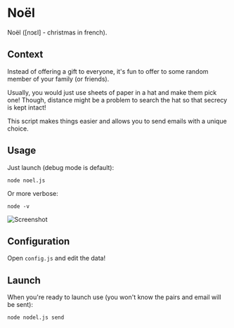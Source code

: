 Noël
====

Noël ([nɔɛl] - christmas in french).

## Context

Instead of offering a gift to everyone, it's fun to offer to some random member of your family (or friends).

Usually, you would just use sheets of paper in a hat and make them pick one! Though, distance might be a problem to search the hat so that secrecy is kept intact!

This script makes things easier and allows you to send emails with a unique choice.

## Usage

Just launch (debug mode is default):

```
node noel.js
```

Or more verbose:

```
node -v
```

![Screenshot](http://i.imgur.com/WgLR8Qp.png)

## Configuration

Open `config.js` and edit the data!

## Launch

When you're ready to launch use (you won't know the pairs and email will be sent):

```
node nodel.js send
```

